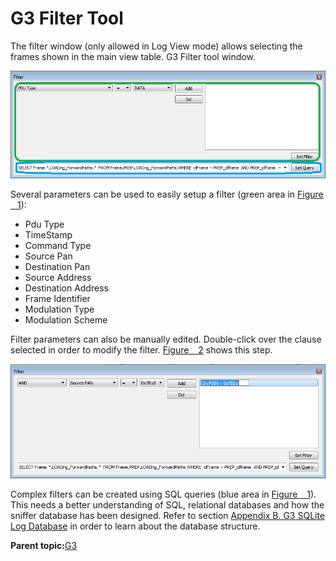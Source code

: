 # G3 Filter Tool

The filter window \(only allowed in Log View mode\) allows selecting the frames shown in the main view table. G3 Filter tool window.

![](GUID-AE2AC32F-3396-4BFB-BD1A-F843721391AD-low.png "G3 Filter Tool")

Several parameters can be used to easily setup a filter \(green area in [Figure   1](#FIG_ZZV_KWM_SCB)\):

-   Pdu Type
-   TimeStamp
-   Command Type
-   Source Pan
-   Destination Pan
-   Source Address
-   Destination Address
-   Frame Identifier
-   Modulation Type
-   Modulation Scheme

Filter parameters can also be manually edited. Double-click over the clause selected in order to modify the filter. [Figure   2](#ID-FIG-00000010) shows this step.

![](GUID-319F9065-B7CB-4332-A8CE-986AB452E2C8-low.png "G3 Filter Being Edited")

Complex filters can be created using SQL queries \(blue area in [Figure   1](#FIG_ZZV_KWM_SCB)\). This needs a better understanding of SQL, relational databases and how the sniffer database has been designed. Refer to section [Appendix B. G3 SQLite Log Database](GUID-B1D36D7B-7A26-4B4E-B5DB-E314EF9CEF9F.md#) in order to learn about the database structure.

**Parent topic:**[G3](GUID-AEF828B2-7BEE-47DA-84FC-8959348255B2.md)

